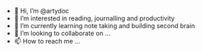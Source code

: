 - 👋 Hi, I’m @artydoc
- 👀 I’m interested in reading, journalling and productivity
- 🌱 I’m currently learning note taking and building second brain
- 💞️ I’m looking to collaborate on ...
- 📫 How to reach me ...

<!---
artydoc/artydoc is a ✨ special ✨ repository because its `README.md` (this file) appears on your GitHub profile.
You can click the Preview link to take a look at your changes.
--->
